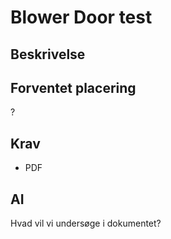 # Blower Door test

## Beskrivelse

## Forventet placering

?

## Krav

- PDF

## AI

Hvad vil vi undersøge i dokumentet?
